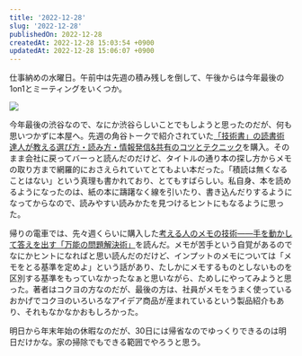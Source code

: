 ```yaml
---
title: '2022-12-28'
slug: '2022-12-28'
publishedOn: 2022-12-28
createdAt: 2022-12-28 15:03:54 +0900
updatedAt: 2022-12-28 15:06:07 +0900
---
```

仕事納めの水曜日。午前中は先週の積み残しを倒して、午後からは今年最後の1on1とミーティングをいくつか。

![](https://lh3.googleusercontent.com/pw/AL9nZEW4lyZTgTL2H3OIasyUMW_201C6XgTqVMwzvzztFlDz6TUMWEu74lRs1Qp3OWZlPBUuj4vIEO0fmrMEi89MNJtQwUgfe_pLua3Z-65tSucEObRXz8AbqDo0hnggvDwiKrBnT0rnPIrVRQxCCUGhG7hJFw=w800)

今年最後の渋谷なので、なにか渋谷らしいことでもしようと思ったのだが、何も思いつかずに本屋へ。先週の角谷トークで紹介されていた[「技術書」の読書術 達人が教える選び方・読み方・情報発信&共有のコツとテクニック](https://amzn.to/3I2C3Vv)を購入。そのまま会社に戻ってバーっと読んだのだけど、タイトルの通り本の探し方からメモの取り方まで網羅的におさえられていてとてもよい本だった。「積読は無くなることはない」という真理も書かれており、とてもすばらしい。私自身、本を読めるようになったのは、紙の本に躊躇なく線を引いたり、書き込んだりするようになってからなので、読みやすい読みかたを見つけるヒントにもなるように思った。

帰りの電車では、先々週くらいに購入した[考える人のメモの技術――手を動かして答えを出す「万能の問題解決術」](https://amzn.to/3Gnyec4)を読んだ。メモが苦手という自覚があるのでなにかヒントになればと思い読んだのだけど、インプットのメモについては「メモをとる基準を定めよ」という話があり、たしかにメモするものとしないものを区別する基準をもっていなかったなぁと思いながら、ためしにやってみようと思った。著者はコクヨの方なのだが、最後の方は、社員がメモをうまく使っているおかげでコクヨのいろいろなアイデア商品が産まれているという製品紹介もあり、それもなかなかおもしろかった。

明日から年末年始の休暇なのだが、30日には帰省なのでゆっくりできるのは明日だけかな。家の掃除でもできる範囲でやろうと思う。

